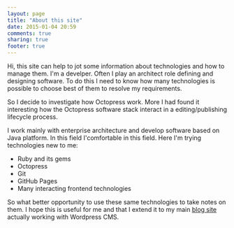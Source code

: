 ```yaml
---
layout: page
title: "About this site"
date: 2015-01-04 20:59
comments: true
sharing: true
footer: true
---
```

Hi, this site can help to jot some information about technologies and how to manage them.
I'm a develper. Often I play an architect role defining and designing software. To do this I need to know how many technologies is possible to choose best of them to resolve my requirements. 

So I decide to investigate how Octopress work. More I had found it interesting how the Octopress software stack interact in a editing/publishing lifecycle process.

I work mainly with enterprise architecture and develop software based on Java platform. In this field I'comfortable in this field. Here I'm trying technologies new to me:

- Ruby and its gems 
- Octopress
- Git
- GitHub Pages 
- Many interacting frontend technologies

So what better opportunity to use these same technologies to take notes on them.
I hope this is useful for me and that I extend it to my main [blog site](www.interconnessi.net) actually working with Wordpress CMS.